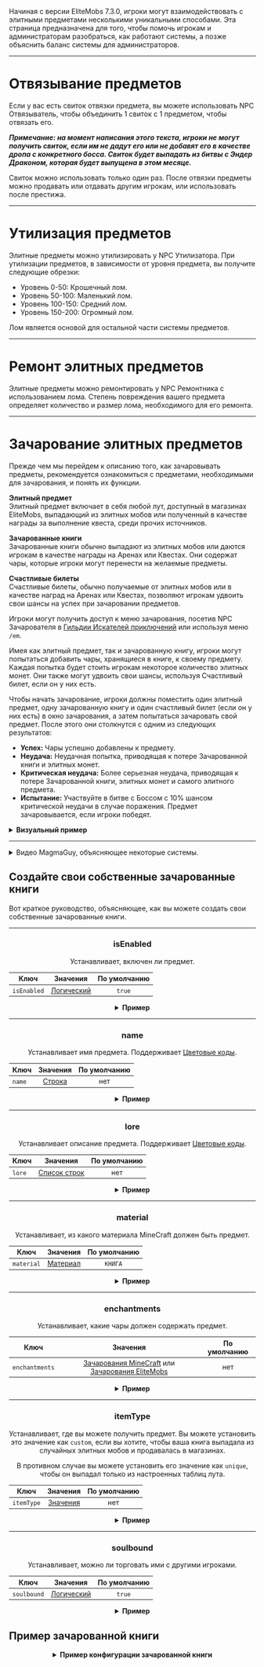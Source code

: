 Начиная с версии EliteMobs 7.3.0, игроки могут взаимодействовать с элитными предметами несколькими уникальными способами. Эта страница предназначена для того, чтобы помочь игрокам и администраторам разобраться, как работают системы, а позже объяснить баланс системы для администраторов.

***

# Отвязывание предметов

Если у вас есть свиток отвязки предмета, вы можете использовать NPC Отвязыватель, чтобы объединить 1 свиток с 1 предметом, чтобы отвязать его.

***Примечание: на момент написания этого текста, игроки не могут получить свиток, если им не дадут его или не добавят его в качестве дропа с конкретного босса. Свиток будет выпадать из битвы с Эндер Драконом, которая будет выпущена в этом месяце.***

Свиток можно использовать только один раз. После отвязки предметы можно продавать или отдавать другим игрокам, или использовать после престижа.

***

# Утилизация предметов

Элитные предметы можно утилизировать у NPC Утилизатора. При утилизации предметов, в зависимости от уровня предмета, вы получите следующие обрезки:

- Уровень 0-50: Крошечный лом.
- Уровень 50-100: Маленький лом.
- Уровень 100-150: Средний лом.
- Уровень 150-200: Огромный лом.

Лом является основой для остальной части системы предметов.

***

# Ремонт элитных предметов

Элитные предметы можно ремонтировать у NPC Ремонтника с использованием лома. Степень повреждения вашего предмета определяет количество и размер лома, необходимого для его ремонта.

***

# Зачарование элитных предметов

Прежде чем мы перейдем к описанию того, как зачаровывать предметы, рекомендуется ознакомиться с предметами, необходимыми для зачарования, и понять их функции.

**Элитный предмет**
</br>Элитный предмет включает в себя любой лут, доступный в магазинах EliteMobs, выпадающий из элитных мобов или полученный в качестве награды за выполнение квеста, среди прочих источников.

**Зачарованные книги**
</br>Зачарованные книги обычно выпадают из элитных мобов или даются игрокам в качестве награды на Аренах или Квестах. Они содержат чары, которые игроки могут перенести на желаемые предметы.

**Счастливые билеты**
</br>Счастливые билеты, обычно получаемые от элитных мобов или в качестве наград на Аренах или Квестах, позволяют игрокам удвоить свои шансы на успех при зачаровании предметов.

Игроки могут получить доступ к меню зачарования, посетив NPC Зачарователя в [Гильдии Искателей приключений]($language$/elitemobs/adventurers_guild_world.md) или используя меню `/em`.
 
Имея как элитный предмет, так и зачарованную книгу, игроки могут попытаться добавить чары, хранящиеся в книге, к своему предмету. Каждая попытка будет стоить игрокам некоторое количество элитных монет. Они также могут удвоить свои шансы, используя Счастливый билет, если он у них есть.

Чтобы начать зачарование, игроки должны поместить один элитный предмет, одну зачарованную книгу и один счастливый билет (если он у них есть) в окно зачарования, а затем попытаться зачаровать свой предмет. После этого они столкнутся с одним из следующих результатов:

- **Успех:** Чары успешно добавлены к предмету.
- **Неудача:** Неудачная попытка, приводящая к потере Зачарованной книги и элитных монет.
- **Критическая неудача:** Более серьезная неудача, приводящая к потере Зачарованной книги, элитных монет и самого элитного предмета.
- **Испытание:** Участвуйте в битве с Боссом с 10% шансом критической неудачи в случае поражения. Предмет зачаровывается, если игроки победят.

<details>

<summary><b>Визуальный пример</b></summary>

<div align="center">

<video autoplay loop muted>
  <source src="../../../img/wiki/enchant_example.webm" type="video/webm">
  Ваш браузер не поддерживает тег video.
</video>

</div>

</details>

***

<details>
  <summary>Видео MagmaGuy, объясняющее некоторые системы.</summary>

  <div style="text-align: center;">
    <iframe width="560" height="315" src="https://www.youtube.com/embed/MtfeS6fq0Pw" frameborder="0" allowfullscreen></iframe>
  </div>

</details>

## Создайте свои собственные зачарованные книги

Вот краткое руководство, объясняющее, как вы можете создать свои собственные зачарованные книги.

<div align="center">

***

### isEnabled

Устанавливает, включен ли предмет.

| Ключ         |      Значения      | По умолчанию |
|-------------|:-----------------:|:-------:|
| `isEnabled` | [Логический](#boolean) | `true`  |

<details>

<summary><b>Пример</b></summary>

<div align="left">

```yml
isEnabled: true
```

</div>

</details>

***

### name

Устанавливает имя предмета. Поддерживает [Цветовые коды](#color_codes).

| Ключ         |      Значения      | По умолчанию |
|-------------|:-----------------:|:-------:|
| `name` | [Строка](#string) |  нет   |

<details>

<summary><b>Пример</b></summary>

<div align="left">

```yml
name: '&aЭлитная Зачарованная книга'
```

<div align="center">

![create_book_name.jpg](../../../img/wiki/create_book_name.jpg)

</div>

</div>

</details>

***

### lore

Устанавливает описание предмета. Поддерживает [Цветовые коды](#color_codes).

| Ключ         |           Значения            | По умолчанию |
|-------------|:---------------------------:|:-------:|
| `lore` | [Список строк](#string_list) |  нет   |

<details>

<summary><b>Пример</b></summary>

<div align="left">

```yml
lore:
- '&2Используйте эту книгу,'
- '&2чтобы зачаровать предметы!'
```

<div align="center">

![create_book_lore.jpg](../../../img/wiki/create_book_lore.jpg)

</div>

</div>

</details>

***

### material

Устанавливает, из какого материала MineCraft должен быть предмет.

| Ключ         |      Значения      | По умолчанию |
|-------------|:-----------------:|:-------:|
| `material` | [Материал](#material) | `КНИГА`  |

<details>

<summary><b>Пример</b></summary>

<div align="left">

```yml
material: КНИГА
```

<div align="center">

![create_book_material.jpg](../../../img/wiki/create_book_material.jpg)

</div>

</div>

</details>

***

### enchantments

Устанавливает, какие чары должен содержать предмет.

| Ключ         |    Значения    | По умолчанию |
|-------------|:------------:|:-------:|
| `enchantments` | [Зачарования MineCraft](https://hub.spigotmc.org/javadocs/spigot/org/bukkit/enchantments/Enchantment.html) или [Зачарования EliteMobs]($language$/elitemobs/custom_enchantments_list.md) |  нет   |

<details>

<summary><b>Пример</b></summary>

<div align="left">

```yml
enchantments:
- EARTHQUAKE,1
- LUCK,1
```

<div align="center">

![create_book_enchantments.jpg](../../../img/wiki/create_book_enchantments.jpg)

</div>

</div>

</details>

***

### itemType

Устанавливает, где вы можете получить предмет. Вы можете установить это значение как `custom`, если вы хотите, чтобы ваша книга выпадала из случайных элитных мобов и продавалась в магазинах.

В противном случае вы можете установить его значение как `unique`, чтобы он выпадал только из настроенных таблиц лута.

| Ключ         |    Значения    | По умолчанию |
|-------------|:------------:|:-------:|
| `itemType` | [Значения]($language$/elitemobs/creating_items.md&section=itemtype) |  нет   |

<details>

<summary><b>Пример</b></summary>

<div align="left">

```yml
itemType: custom
```

</div>

</details>

***

### soulbound

Устанавливает, можно ли торговать ими с другими игроками.

| Ключ         |    Значения    | По умолчанию |
|-------------|:------------:|:-------:|
| `soulbound` | [Логический](#boolean) | `true`  |

<details>

<summary><b>Пример</b></summary>

<div align="left">

```yml
soulbound: true
```

</div>

</details>

</div>

## Пример зачарованной книги

<div align="center">

<details>

<summary><b>Пример конфигурации зачарованной книги</b></summary>

<div align="left">

```yml
isEnabled: true
material: BOOK
name: '&5Превосходная зачарованная книга для горного дела'
lore:
- '&2Используется для зачарования предметов у зачарователя!'
enchantments:
- MENDING,1
- DRILLING,1
itemType: UNIQUE
soulbound: false
```

Как видите, создание собственных зачарованных книг не так уж и сложно. Большинство настроек - это обычные настройки, которые вы бы использовали при создании [предмета]($language$/elitemobs/creating_items.md).

За исключением того, что здесь, конечно, нашим главным фокусом будет раздел `enchantments`. Наша примерная книга имеет одно зачарование MineCraft `MENDING` и одно зачарование EliteMobs `DRILLING`.

Это сделало бы нашу примерную книгу отличной книгой, которую вы захотите использовать на кирке.

</div>

</details>

</div>
